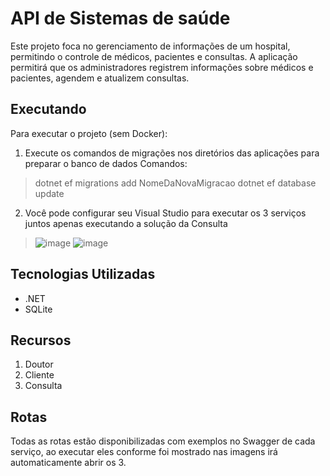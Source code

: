 # API de Sistemas de saúde

Este projeto foca no gerenciamento de informações de um hospital, permitindo o controle de médicos, pacientes e consultas. A aplicação permitirá que os administradores registrem informações sobre médicos e pacientes, agendem e atualizem consultas.
## Executando

Para executar o projeto (sem Docker):

1. Execute os comandos de migrações nos diretórios das aplicações para preparar o banco de dados
Comandos:
 > dotnet ef migrations add NomeDaNovaMigracao
 > dotnet ef database update
2. Você pode configurar seu Visual Studio para executar os 3 serviços juntos apenas executando a solução da Consulta
 > ![image](https://github.com/user-attachments/assets/3a599761-b744-4b84-9a97-043876d35049)
 > ![image](https://github.com/user-attachments/assets/07be60a2-7990-42ba-b462-ffb0af306bed)

 

## Tecnologias Utilizadas

* .NET
* SQLite 
  

## Recursos

1. Doutor
2. Cliente
3. Consulta


## Rotas
Todas as rotas estão disponibilizadas com exemplos no Swagger de cada serviço, ao executar eles conforme foi mostrado nas imagens irá automaticamente abrir os 3.
